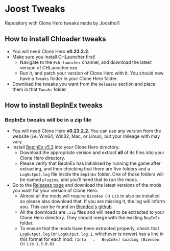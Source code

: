 # Joost Tweaks

Repository with Clone Hero tweaks made by Joosthoi1

## How to install Chloader tweaks
- You will need Clone Hero **v0.23.2.2**.
- Make sure you install CHLauncher first!
  - Navigate to the `#ch-launcher` channel, and download the latest version of CHLauncher.exe.
  - Run it, and patch your version of Clone Hero with it. You should now have a `Tweaks` folder in your Clone Hero folder.
- Download the tweaks you want from the `Releases` section and place them in that `Tweaks` folder.

## How to install BepInEx tweaks
### BepInEx tweaks will be in a zip file
- You will need Clone Hero **v0.23.2.2**. You can use any version from the website (i.e. Win64, Win32, Mac, or Linux), but your mileage with may vary.
- Install [BepInEx v5.3](https://github.com/BepInEx/BepInEx/releases/tag/v5.3) into your Clone Hero directory.
  - Download the appropriate version and extract **all** of its files into your Clone Hero directory.
  - Please verify that BepInEx has initialised by running the game after extracting, and then checking that there are five folders and a `LogOutput.log` file inside the `BepInEx` folder. One of those folders will be named `plugins`, and you'll need that to run the mods.
- Go to the [Releases page](https://github.com/joosthoi1/Joost-tweaks/releases) and download the latest versions of the mods you want for your version of Clone Hero.
    - Almost all the mods will require `Biendeo CH Lib` to also be installed so please also download that. If you are missing it, the log will inform you. This can be found on [Biendeo's github](https://github.com/Biendeo/My-Clone-Hero-Tweaks/releases)
    - All the downloads are `.zip` files and will need to be extracted to your Clone Hero directory. They should merge with the existing `BepInEx` folder.
    - To ensure that the mods have been extracted properly, check that `LogOutput.log` (or `LogOutput.log.1`, whichever is newer) has a line in this format for each mod: `[Info   :   BepInEx] Loading [Biendeo CH Lib 1.5.0.0]`
